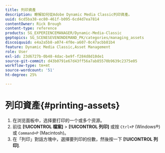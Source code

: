 ```yaml
---
title: 列印資產
description: 瞭解如何從Adobe Dynamic Media Classic列印資產。
uuid: 6cd5ba38-ec80-461f-b095-6cd4d7ea7814
contentOwner: Rick Brough
content-type: reference
products: SG_EXPERIENCEMANAGER/Dynamic-Media-Classic
geptopics: SG_SCENESEVENONDEMAND_PK/categories/managing_assets
discoiquuid: e4a2a5b8-a074-4f0e-a607-0c47acbb81b4
feature: Dynamic Media Classic,Asset Management
role: User
exl-id: 23d6727b-0b48-4dac-be9f-f284d8d10de1
source-git-commit: d43b0791e67d43ff56a7ab85570b9639c2375e05
workflow-type: tm+mt
source-wordcount: '51'
ht-degree: 25%

---
```


# 列印資產{#printing-assets}

1. 在浏览面板中，选择要打印的一个或多个资源。
1. 前往 **[!UICONTROL 檔案]** > **[!UICONTROL 列印]** 或按 `Ctrl+P` (Windows®)或 `Command+P` (Macintosh)。
1. 在「列印」對話方塊中，選擇要列印的份數，然後按一下 **[!UICONTROL 列印]**.
